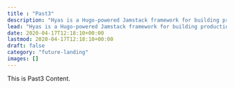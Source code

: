 ```yaml
---
title : "Past3"
description: "Hyas is a Hugo-powered Jamstack framework for building production-ready websites faster."
lead: "Hyas is a Hugo-powered Jamstack framework for building production-ready websites faster."
date: 2020-04-17T12:18:10+00:00
lastmod: 2020-04-17T12:18:10+00:00
draft: false
category: "future-landing"
images: []
---
```

This is Past3 Content.